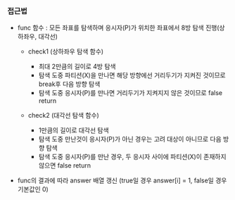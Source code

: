### 접근법

-   func 함수 : 모든 좌표를 탐색하며 응시자(P)가 위치한 좌표에서 8방 탐색 진행(상하좌우, 대각선)
    -   check1 (상하좌우 탐색 함수)
        -   최대 2만큼의 길이로 4방 탐색
        -   탐색 도중 파티션(X)을 만나면 해당 방향에선 거리두기가 지켜진 것이므로 break후 다음 방향 탐색
        -   탐색 도중 응시자(P)를 만나면 거리두기가 지켜지지 않은 것이므로 false return
            
    -   check2 (대각선 탐색 함수)
        -   1만큼의 길이로 대각선 탐색
        -   탐색 도중 만난것이 응시자(P)가 아닌 경우는 고려 대상이 아니므로 다음 방향 탐색
        -   탐색 도중 응시자(P)를 만난 경우, 두 응시자 사이에 파티션(X)이 존재하지 않으면 false return

-   func의 결과에 따라 answer 배열 갱신 (true일 경우 answer[i] = 1, false일 경우 기본값인 0)

